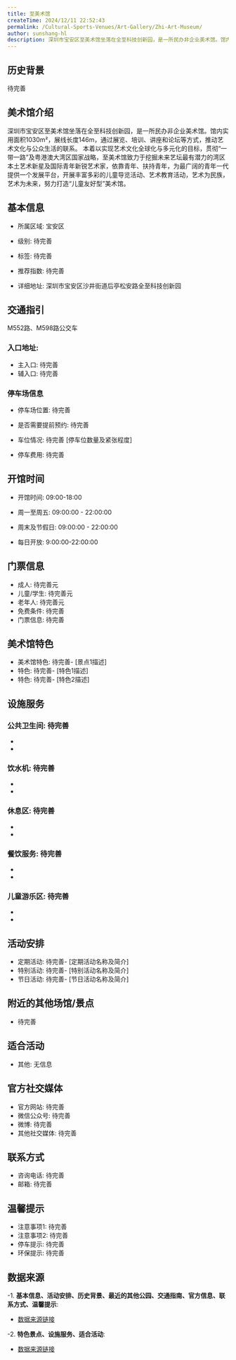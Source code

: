 ```yaml
---
title: 至美术馆
createTime: 2024/12/11 22:52:43
permalink: /Cultural-Sports-Venues/Art-Gallery/Zhi-Art-Museum/
author: sunshang-hl
description: 深圳市宝安区至美术馆坐落在全至科技创新园，是一所民办非企业美术馆。馆内实用面积1030m²，展线长度146m，通过展览、培训、讲座和论坛等方式，推动艺术文化与公
---
```


<ImageCard
image="https://www.szartm.com/open/images/gkbg.png"
title= "至美术馆"
description= "深圳市宝安区至美术馆坐落在全至科技创新园，是一所民办非企业美术馆。馆内实用面积1030m²，展线长度146m，通过展览、培训、讲座和论坛等方式，推动艺术文化与公"
date="2024/12/11"
href="/"
author="sunshang-hl"
/>

## 历史背景

 待完善

## 美术馆介绍

 深圳市宝安区至美术馆坐落在全至科技创新园，是一所民办非企业美术馆。馆内实用面积1030m²，展线长度146m，通过展览、培训、讲座和论坛等方式，推动艺术文化与公众生活的联系。
本着以实现艺术文化全球化与多元化的目标，贯彻“一带一路”及粤港澳大湾区国家战略，至美术馆致力于挖掘未来艺坛最有潜力的湾区本土艺术新星及国际青年新锐艺术家，依靠青年、扶持青年，为最广阔的青年一代提供一个发展平台，开展丰富多彩的儿童导览活动、艺术教育活动，艺术为民族，艺术为未来，努力打造“儿童友好型”美术馆。

## 基本信息
- 所属区域: 宝安区

- 级别: 待完善

- 标签: 待完善

- 推荐指数: 待完善

- 详细地址: 深圳市宝安区沙井街道后亭松安路全至科技创新园

## 交通指引

 M552路、M598路公交车
### 入口地址:
- 主入口: 待完善
- 辅入口: 待完善
### 停车场信息
- 停车场位置: 待完善

- 是否需要提前预约: 待完善

- 车位情况: 待完善 [停车位数量及紧张程度]

- 停车费用: 待完善

## 开馆时间
- 开馆时间: 09:00-18:00

- 周一至周五: 09:00:00 - 22:00:00
- 周末及节假日: 09:00:00 - 22:00:00
- 每日开放: 9:00:00-22:00:00

## 门票信息
- 成人: 待完善元
- 儿童/学生: 待完善元
- 老年人: 待完善元
- 免费条件: 待完善
- 门票信息: 待完善
## 美术馆特色
- 美术馆特色: 待完善- [景点1描述]
- 特色: 待完善- [特色1描述]
- 特色: 待完善- [特色2描述]
## 设施服务
### 公共卫生间: 待完善
- 
- 
### 饮水机: 待完善
- 
- 
### 休息区: 待完善
- 
- 
### 餐饮服务: 待完善
- 
- 
### 儿童游乐区: 待完善
- 
- 
## 活动安排
- 定期活动: 待完善- [定期活动名称及简介]
- 特别活动: 待完善- [特别活动名称及简介]
- 节日活动: 待完善- [节日活动名称及简介]
## 附近的其他场馆/景点
- 待完善

## 适合活动
- 其他: 无信息

## 官方社交媒体
- 官方网站: 待完善
- 微信公众号: 待完善
- 微博: 待完善
- 其他社交媒体: 待完善

## 联系方式
- 咨询电话: 待完善
- 邮箱: 待完善

## 温馨提示
- 注意事项1: 待完善
- 注意事项2: 待完善
- 停车提示: 待完善
- 环保提示: 待完善

## 数据来源
-1. **基本信息、活动安排、历史背景、最近的其他公园、交通指南、官方信息、联系方式、温馨提示**:
- [数据来源链接](http://www.sz.gov.cn/szzt2010/szwtt/wtcg/whcg/content/post_11116976.html)

-2. **特色景点、设施服务、适合活动**:
- [数据来源链接](http://www.sz.gov.cn/szzt2010/szwtt/wtcg/whcg/content/post_11116976.html)

